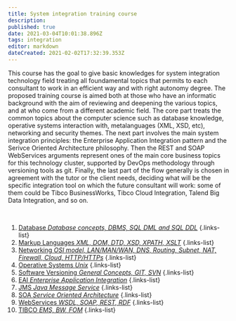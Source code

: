 ```yaml
---
title: System integration training course
description: 
published: true
date: 2021-03-04T10:01:38.896Z
tags: integration
editor: markdown
dateCreated: 2021-02-02T17:32:39.353Z
---
```


This course has the goal to give basic knowledges for system integration technology field treating all foundamental topics that permits to each consultant to work in an efficient way and with right autonomy degree.
The proposed training course is aimed both at those who have an informatic background with the aim of reviewing and deepening the various topics, and at who come from a different academic field.
The core part treats the common topics about the computer science such as database knowledge, operative systems interaction with, metalanguages (XML, XSD, etc), networking and security themes.
The next part involves the main system integration principles: the Enterprise Application Integration pattern and the Serivce Oriented Architecture philosophy. Then the REST and SOAP WebServices arguments represent ones of the main core business topics for this technology cluster, supported by DevOps methodology through versioning tools as git.
Finally, the last part of the flow generally is chosen in agreement with the tutor or the client needs, deciding what will be the specific integration tool on which the future consultant will work: some of them could be Tibco BusinessWorks, Tibco Cloud Integration, Talend Big Data Integration, and so on.
<p>&nbsp;</p>

1. [Database *Database concepts, DBMS, SQL DML and SQL DDL*](/training/commons/db)
{.links-list}
2. [Markup Languages *XML, DOM, DTD, XSD, XPATH, XSLT*](/training/commons/markup)
{.links-list}
3. [Networking *OSI model, LAN/MAN/WAN, DNS, Routing, Subnet, NAT, Firewall, Cloud, HTTP/HTTPs*](/training/commons/networking)
{.links-list}
4. [Operative Systems *Unix*](/training/commons/os)
{.links-list}
5. [Software Versioning *General Concepts, GIT, SVN*](/training/commons/versioning)
{.links-list}
6. [EAI *Enterprise Application Integration*](/training/integration/eai)
{.links-list}
7. [JMS *Java Message Service*](/training/integration/messaging/jms)
{.links-list}
8. [SOA *Service Oriented Architecture*](/training/integration/soa)
{.links-list}
9. [WebServices *WSDL, SOAP, REST, RDF*](/training/integration/ws)
{.links-list}
10. [TIBCO *EMS, BW, FOM*](/integration/tibco)
{.links-list}